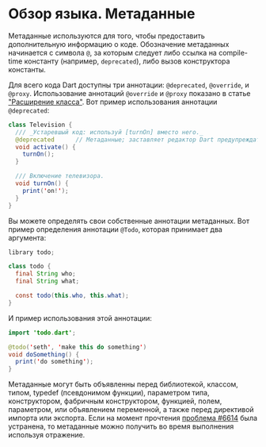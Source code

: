 # Обзор языка. Метаданные
Метаданные используются для того, чтобы предоставить дополнительную информацию о коде. Обозначение метаданных начинается с символа `@`, за которым следует либо  ссылка на compile-time константу (например, `deprecated`), либо вызов конструктора константы.

Для всего кода Dart доступны три аннотации: `@deprecated`, `@override`, и `@proxy`. Использование аннотаций `@override` и `@proxy` показано в статье ["Расширение класса"](http://rudart.in/up-and-running/100/). Вот пример использования аннотации `@deprecated`:

```java
class Television {
  /// _Устаревшый код: используй [turnOn] вместо него._
  @deprecated      // Метаданные; заставляет редактор Dart предупреждать об использовании метода activate().
  void activate() {
    turnOn();
  }

  /// Включение телевизора.
  void turnOn() {
    print('on!');
  }
}
```

Вы можете определять свои собственные аннотации метаданных. Вот пример определения аннотации `@Todo`, которая принимает два аргумента:

```java
library todo;

class todo {
  final String who;
  final String what;

  const todo(this.who, this.what);
}
```

И пример использования этой аннотации:

```java
import 'todo.dart';

@todo('seth', 'make this do something')
void doSomething() {
  print('do something');
}
```

Метаданные могут быть объявленны перед библиотекой, классом, типом, typedef (псевдонимом функции), параметром типа, конструктором, фабричным конструктором, функцией, полем, параметром, или объявлением переменной, а также перед директивой импорта или экспорта. Если на момент прочтения [проблема #6614](https://code.google.com/p/dart/issues/detail?id=6614) была устранена, то метаданные можно получить во время выполнения используя отражение.
